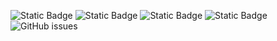 ![Static Badge](https://img.shields.io/badge/blacklists-61-000000) ![Static Badge](https://img.shields.io/badge/blacklisted-2970229-cc0000) ![Static Badge](https://img.shields.io/badge/whitelisted-2254-00CC00) ![Static Badge](https://img.shields.io/badge/streaming_blacklist-28107-000000) ![GitHub issues](https://img.shields.io/github/issues/fabriziosalmi/blacklists)
